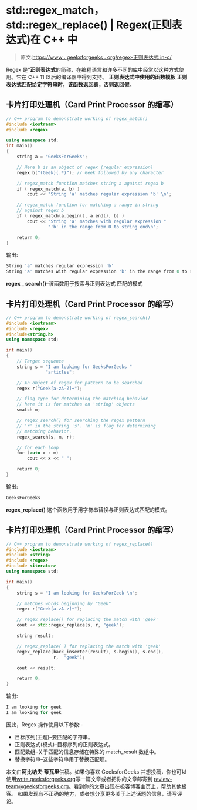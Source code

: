 # std::regex_match，std::regex_replace() | Regex(正则表达式)在 C++ 中

> 原文:[https://www . geeksforgeeks . org/regex-正则表达式 in-c/](https://www.geeksforgeeks.org/regex-regular-expression-in-c/)

Regex 是“**正则表达式**的简称，在编程语言和许多不同的库中经常以这种方式使用。它在 C++ 11 以后的编译器中得到支持。
**正则表达式中使用的函数模板**
**正则表达式匹配给定字符串时，该函数返回真，否则返回假。** 

## 卡片打印处理机（Card Print Processor 的缩写）

```cpp
// C++ program to demonstrate working of regex_match()
#include <iostream>
#include <regex>

using namespace std;
int main()
{
    string a = "GeeksForGeeks";

    // Here b is an object of regex (regular expression)
    regex b("(Geek)(.*)"); // Geek followed by any character

    // regex_match function matches string a against regex b
    if ( regex_match(a, b) )
        cout << "String 'a' matches regular expression 'b' \n";

    // regex_match function for matching a range in string
    // against regex b
    if ( regex_match(a.begin(), a.end(), b) )
        cout << "String 'a' matches with regular expression "
                "'b' in the range from 0 to string end\n";

    return 0;
}
```

输出:

```cpp
String 'a' matches regular expression 'b' 
String 'a' matches with regular expression 'b' in the range from 0 to string end
```

**regex _ search()**–该函数用于搜索与正则表达式
匹配的模式

## 卡片打印处理机（Card Print Processor 的缩写）

```cpp
// C++ program to demonstrate working of regex_search()
#include <iostream>
#include <regex>
#include<string.h>
using namespace std;

int main()
{
    // Target sequence
    string s = "I am looking for GeeksForGeeks "
               "articles";

    // An object of regex for pattern to be searched
    regex r("Geek[a-zA-Z]+");

    // flag type for determining the matching behavior
    // here it is for matches on 'string' objects
    smatch m;

    // regex_search() for searching the regex pattern
    // 'r' in the string 's'. 'm' is flag for determining
    // matching behavior.
    regex_search(s, m, r);

    // for each loop
    for (auto x : m)
        cout << x << " ";

    return 0;
}
```

输出:

```cpp
GeeksForGeeks
```

**regex_replace()** 这个函数用于用字符串替换与正则表达式匹配的模式。

## 卡片打印处理机（Card Print Processor 的缩写）

```cpp
// C++ program to demonstrate working of regex_replace()
#include <iostream>
#include <string>
#include <regex>
#include <iterator>
using namespace std;

int main()
{
    string s = "I am looking for GeeksForGeek \n";

    // matches words beginning by "Geek"
    regex r("Geek[a-zA-z]+");

    // regex_replace() for replacing the match with 'geek'
    cout << std::regex_replace(s, r, "geek");

    string result;

    // regex_replace( ) for replacing the match with 'geek'
    regex_replace(back_inserter(result), s.begin(), s.end(),
                  r,  "geek");

    cout << result;

    return 0;
}
```

输出:

```cpp
I am looking for geek 
I am looking for geek
```

因此，Regex 操作使用以下参数:-

*   目标序列(主题)–要匹配的字符串。
*   正则表达式(模式)–目标序列的正则表达式。
*   匹配数组–关于匹配的信息存储在特殊的 match_result 数组中。
*   替换字符串–这些字符串用于替换匹配项。

本文由**阿比纳夫·蒂瓦里**供稿。如果你喜欢 GeeksforGeeks 并想投稿，你也可以使用[write.geeksforgeeks.org](https://write.geeksforgeeks.org)写一篇文章或者把你的文章邮寄到 review-team@geeksforgeeks.org。看到你的文章出现在极客博客主页上，帮助其他极客。
如果发现有不正确的地方，或者想分享更多关于上述话题的信息，请写评论。